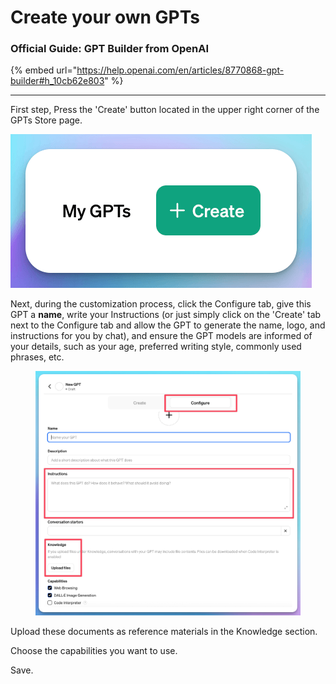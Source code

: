 # Create your own GPTs

### Official Guide: GPT Builder from OpenAI

{% embed url="https://help.openai.com/en/articles/8770868-gpt-builder#h_10cb62e803" %}

***

First step, Press the 'Create' button located in the upper right corner of the GPTs Store page.

<img src="../../../.gitbook/assets/Create GPT 1.png" alt="" data-size="original">

Next, during the customization process, click the Configure tab, give this GPT a **name**, write your Instructions (or just simply click on the 'Create' tab next to the Configure tab and allow the GPT to generate the name, logo, and instructions for you by chat), and ensure the GPT models are informed of your details, such as your age, preferred writing style, commonly used phrases, etc.&#x20;

<figure><img src="../../../.gitbook/assets/Create GPT 3.png" alt=""><figcaption></figcaption></figure>

Upload these documents as reference materials in the Knowledge section.&#x20;

Choose the capabilities you want to use.

Save.



